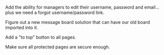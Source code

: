 Add the ability for managers to edit their username, password and email... plus we need a forgot username/password link.

Figure out a new message board solution that can have our old board imported into it.

Add a "to top" button to all pages.

Make sure all protected pages are secure enough.

